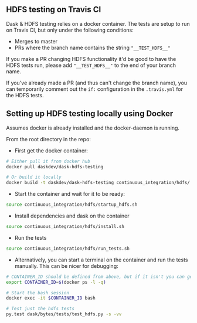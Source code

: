 ## HDFS testing on Travis CI

Dask & HDFS testing relies on a docker container. The tests are setup to run on
Travis CI, but only under the following conditions:

- Merges to master
- PRs where the branch name contains the string `"__TEST_HDFS__"`

If you make a PR changing HDFS functionality it'd be good to have the HDFS
tests run, please add `"__TEST_HDFS__"` to the end of your branch name.

If you've already made a PR (and thus can't change the branch name), you can
temporarily comment out the `if:` configuration in the `.travis.yml` for the
HDFS tests.

## Setting up HDFS testing locally using Docker

Assumes docker is already installed and the docker-daemon is running.

From the root directory in the repo:

- First get the docker container:

```bash
# Either pull it from docker hub
docker pull daskdev/dask-hdfs-testing

# Or build it locally
docker build -t daskdev/dask-hdfs-testing continuous_integration/hdfs/
```

- Start the container and wait for it to be ready:

```bash
source continuous_integration/hdfs/startup_hdfs.sh
```

- Install dependencies and dask on the container

```bash
source continuous_integration/hdfs/install.sh
```

- Run the tests

```bash
source continuous_integration/hdfs/run_tests.sh
```

- Alternatively, you can start a terminal on the container and run the tests
  manually. This can be nicer for debugging:

```bash
# CONTAINER_ID should be defined from above, but if it isn't you can get it from
export CONTAINER_ID=$(docker ps -l -q)

# Start the bash session
docker exec -it $CONTAINER_ID bash

# Test just the hdfs tests
py.test dask/bytes/tests/test_hdfs.py -s -vv
```
